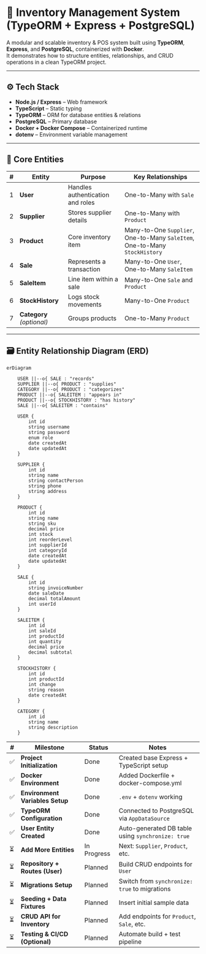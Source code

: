# 🧱 Inventory Management System (TypeORM + Express + PostgreSQL)

A modular and scalable inventory & POS system built using **TypeORM**, **Express**, and **PostgreSQL**, containerized with **Docker**.  
It demonstrates how to structure entities, relationships, and CRUD operations in a clean TypeORM project.

---

## ⚙️ Tech Stack

- **Node.js / Express** – Web framework
- **TypeScript** – Static typing
- **TypeORM** – ORM for database entities & relations
- **PostgreSQL** – Primary database
- **Docker + Docker Compose** – Containerized runtime
- **dotenv** – Environment variable management

---

## 🧩 Core Entities

| #   | Entity                    | Purpose                          | Key Relationships                                                          |
| --- | ------------------------- | -------------------------------- | -------------------------------------------------------------------------- |
| 1   | **User**                  | Handles authentication and roles | One-to-Many with `Sale`                                                    |
| 2   | **Supplier**              | Stores supplier details          | One-to-Many with `Product`                                                 |
| 3   | **Product**               | Core inventory item              | Many-to-One `Supplier`, One-to-Many `SaleItem`, One-to-Many `StockHistory` |
| 4   | **Sale**                  | Represents a transaction         | Many-to-One `User`, One-to-Many `SaleItem`                                 |
| 5   | **SaleItem**              | Line item within a sale          | Many-to-One `Sale` and `Product`                                           |
| 6   | **StockHistory**          | Logs stock movements             | Many-to-One `Product`                                                      |
| 7   | **Category** _(optional)_ | Groups products                  | One-to-Many `Product`                                                      |

---

## 🗃️ Entity Relationship Diagram (ERD)

```mermaid
erDiagram

    USER ||--o{ SALE : "records"
    SUPPLIER ||--o{ PRODUCT : "supplies"
    CATEGORY ||--o{ PRODUCT : "categorizes"
    PRODUCT ||--o{ SALEITEM : "appears in"
    PRODUCT ||--o{ STOCKHISTORY : "has history"
    SALE ||--o{ SALEITEM : "contains"

    USER {
        int id
        string username
        string password
        enum role
        date createdAt
        date updatedAt
    }

    SUPPLIER {
        int id
        string name
        string contactPerson
        string phone
        string address
    }

    PRODUCT {
        int id
        string name
        string sku
        decimal price
        int stock
        int reorderLevel
        int supplierId
        int categoryId
        date createdAt
        date updatedAt
    }

    SALE {
        int id
        string invoiceNumber
        date saleDate
        decimal totalAmount
        int userId
    }

    SALEITEM {
        int id
        int saleId
        int productId
        int quantity
        decimal price
        decimal subtotal
    }

    STOCKHISTORY {
        int id
        int productId
        int change
        string reason
        date createdAt
    }

    CATEGORY {
        int id
        string name
        string description
    }

```

| #   | Milestone                       | Status      | Notes                                             |
| --- | ------------------------------- | ----------- | ------------------------------------------------- |
| ✅  | **Project Initialization**      | Done        | Created base Express + TypeScript setup           |
| ✅  | **Docker Environment**          | Done        | Added Dockerfile + docker-compose.yml             |
| ✅  | **Environment Variables Setup** | Done        | `.env` + `dotenv` working                         |
| ✅  | **TypeORM Configuration**       | Done        | Connected to PostgreSQL via `AppDataSource`       |
| ✅  | **User Entity Created**         | Done        | Auto-generated DB table using `synchronize: true` |
| ⏳  | **Add More Entities**           | In Progress | Next: `Supplier`, `Product`, etc.                 |
| ⏳  | **Repository + Routes (User)**  | Planned     | Build CRUD endpoints for `User`                   |
| ⏳  | **Migrations Setup**            | Planned     | Switch from `synchronize: true` to migrations     |
| ⏳  | **Seeding + Data Fixtures**     | Planned     | Insert initial sample data                        |
| ⏳  | **CRUD API for Inventory**      | Planned     | Add endpoints for `Product`, `Sale`, etc.         |
| ⏳  | **Testing & CI/CD (Optional)**  | Planned     | Automate build + test pipeline                    |
